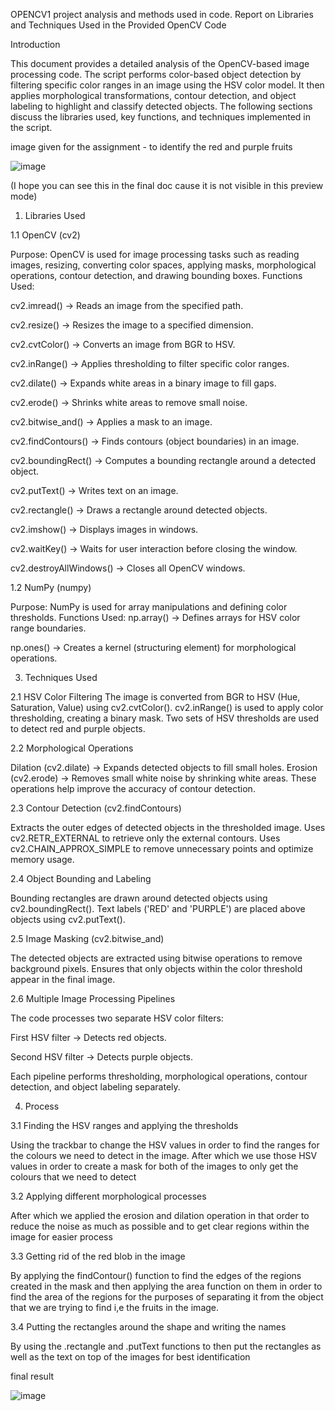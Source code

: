 OPENCV1 project analysis and methods used in code.
Report on Libraries and Techniques Used in the Provided OpenCV Code


Introduction

This document provides a detailed analysis of the OpenCV-based image processing code. The script performs color-based object detection by filtering specific color ranges in an image using the HSV color model. It then applies morphological transformations, contour detection, and object labeling to highlight and classify detected objects. The following sections discuss the libraries used, key functions, and techniques implemented in the script.

image given for the assignment - to identify the red and purple fruits

![image](https://github.com/user-attachments/assets/b2514eac-aa74-4bf9-a3cc-bf422c593fd4)

(I hope you can see this in the final doc cause it is not visible in this preview mode)

1. Libraries Used
   
1.1 OpenCV (cv2)

Purpose: OpenCV is used for image processing tasks such as reading images, resizing, converting color spaces, applying masks, morphological operations, contour detection, and drawing bounding boxes.
Functions Used:

cv2.imread() → Reads an image from the specified path.

cv2.resize() → Resizes the image to a specified dimension.

cv2.cvtColor() → Converts an image from BGR to HSV.

cv2.inRange() → Applies thresholding to filter specific color ranges.

cv2.dilate() → Expands white areas in a binary image to fill gaps.

cv2.erode() → Shrinks white areas to remove small noise.

cv2.bitwise_and() → Applies a mask to an image.

cv2.findContours() → Finds contours (object boundaries) in an image.

cv2.boundingRect() → Computes a bounding rectangle around a detected object.

cv2.putText() → Writes text on an image.

cv2.rectangle() → Draws a rectangle around detected objects.

cv2.imshow() → Displays images in windows.

cv2.waitKey() → Waits for user interaction before closing the window.

cv2.destroyAllWindows() → Closes all OpenCV windows.

1.2 NumPy (numpy)

Purpose: NumPy is used for array manipulations and defining color thresholds.
Functions Used:
np.array() → Defines arrays for HSV color range boundaries.

np.ones() → Creates a kernel (structuring element) for morphological operations.


3. Techniques Used

2.1 HSV Color Filtering
The image is converted from BGR to HSV (Hue, Saturation, Value) using cv2.cvtColor().
cv2.inRange() is used to apply color thresholding, creating a binary mask.
Two sets of HSV thresholds are used to detect red and purple objects.

2.2 Morphological Operations

Dilation (cv2.dilate) → Expands detected objects to fill small holes.
Erosion (cv2.erode) → Removes small white noise by shrinking white areas.
These operations help improve the accuracy of contour detection.

2.3 Contour Detection (cv2.findContours)

Extracts the outer edges of detected objects in the thresholded image.
Uses cv2.RETR_EXTERNAL to retrieve only the external contours.
Uses cv2.CHAIN_APPROX_SIMPLE to remove unnecessary points and optimize memory usage.

2.4 Object Bounding and Labeling

Bounding rectangles are drawn around detected objects using cv2.boundingRect().
Text labels ('RED' and 'PURPLE') are placed above objects using cv2.putText().

2.5 Image Masking (cv2.bitwise_and)

The detected objects are extracted using bitwise operations to remove background pixels.
Ensures that only objects within the color threshold appear in the final image.

2.6 Multiple Image Processing Pipelines

The code processes two separate HSV color filters:

First HSV filter → Detects red objects.

Second HSV filter → Detects purple objects.

Each pipeline performs thresholding, morphological operations, contour detection, and object labeling separately.

4. Process

3.1 Finding the HSV ranges and applying the thresholds

Using the trackbar to change the HSV values in order to find the ranges for the colours we need to detect in the image.
After which we use those HSV values in order to create a mask for both of the images to only get the colours that we need to detect

3.2 Applying different morphological processes 

After which we applied the erosion and dilation operation in that order to reduce the noise as much as possible and to get clear regions within the image for easier process

3.3 Getting rid of the red blob in the image

By applying the findContour() function to find the edges of the regions created in the mask and then applying the area function on them in order to find the area of the regions for the purposes of separating it from the object that we are trying to find i,e the fruits in the image.

3.4 Putting the rectangles around the shape and writing the names

By using the .rectangle and .putText functions to then put the rectangles as well as the text on top of the images for best 
identification

final result

![image](https://github.com/user-attachments/assets/2bff2e5a-2eb8-4749-a673-e56199f6b249)


